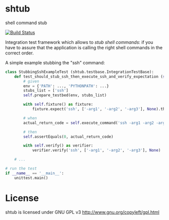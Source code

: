 shtub
=====

shell command stub

[![Build Status](https://secure.travis-ci.org/yadt/shtub.png?branch=master)](http://travis-ci.org/yadt/shtub)

Integration test framework which allows to *stub shell commands*:
if you have to assure that the application is calling the right shell commands in the correct order.

 A simple example stubbing the "ssh" command:
```python
class StubbingSshExampleTest (shtub.testbase.IntegrationTestBase):
    def test_should_stub_ssh_then_execute_ssh_and_verify_expectation (self):
        # given
        env = {'PATH': ..., 'PYTHONPATH': ...}
        stubs_list = ['ssh']
        self.prepare_testbed(env, stubs_list)

        with self.fixture() as fixture:
            fixture.expect('ssh', ['-arg1', '-arg2', '-arg3'], None).then_return(0)

        # when
        actual_return_code = self.execute_command('ssh -arg1 -arg2 -arg3')

        # then
        self.assertEquals(0, actual_return_code)

        with self.verify() as verifier:
            verifier.verify('ssh', ['-arg1', '-arg2', '-arg3'], None)

    # ...

# run the test
if __name__ == '__main__':
    unittest.main()
```

License
=======

shtub is licensed under GNU GPL v3
http://www.gnu.org/copyleft/gpl.html

